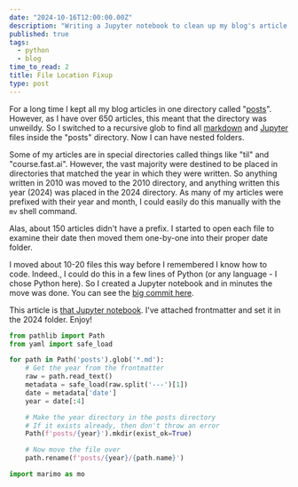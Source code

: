 ```yaml
---
date: "2024-10-16T12:00:00.00Z"
description: "Writing a Jupyter notebook to clean up my blog's article locations"
published: true
tags:
  - python
  - blog
time_to_read: 2
title: File Location Fixup
type: post
---
```

<!---->
For a long time I kept all my blog articles in one directory called "[posts](https://github.com/pydanny/daniel-blog-fasthtml/tree/main/posts)". However, as I have over 650 articles, this meant that the directory was unweildy. So I switched to a recursive glob to find all [markdown](https://github.com/pydanny/daniel-blog-fasthtml/blob/feef9f67fbf4ef4571953a163284fa90cd7a7066/main.py#L109) and [Jupyter](https://github.com/pydanny/daniel-blog-fasthtml/blob/feef9f67fbf4ef4571953a163284fa90cd7a7066/main.py#L95) files inside the "posts" directory. Now I can have nested folders.

Some of my articles are in special directories called things like "til" and "course.fast.ai". However, the vast majority were destined to be placed in directories that matched the year in which they were written. So anything written in 2010 was moved to the 2010 directory, and anything written this year (2024) was placed in the 2024 directory. As many of my articles were prefixed with their year and month, I could easily do this manually with the `mv` shell command.

Alas, about 150 articles didn't have a prefix. I started to open each file to examine their date then moved them one-by-one into their proper date folder.

I moved about 10-20 files this way before I remembered I know how to code. Indeed., I could do this in a few lines of Python (or any language - I chose Python here). So I created a Jupyter notebook and in minutes the move was done. You can see the [big commit here](https://github.com/pydanny/daniel-blog-fasthtml/commit/452f30147e339b2e363a7567034744c7b48598ba).

This article is [that Jupyter notebook](https://github.com/pydanny/daniel-blog-fasthtml/blob/main/posts/2024/file-location-cleanup.ipynb). I've attached frontmatter and set it in the 2024 folder. Enjoy!

```python {.marimo}
from pathlib import Path
from yaml import safe_load
```

```python {.marimo}
for path in Path('posts').glob('*.md'):
    # Get the year from the frontmatter
    raw = path.read_text()
    metadata = safe_load(raw.split('---')[1])
    date = metadata['date']
    year = date[:4]

    # Make the year directory in the posts directory 
    # If it exists already, then don't throw an error
    Path(f'posts/{year}').mkdir(exist_ok=True)

    # Now move the file over
    path.rename(f'posts/{year}/{path.name}')
```

```python {.marimo}
import marimo as mo
```